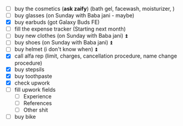 - [ ] buy the cosmetics (**ask zaify**) (bath gel, facewash, moisturizer, )
- [ ] buy glasses (on Sunday with Baba jani - maybe)
- [x] buy earbuds (got Galaxy Buds FE)
- [ ] fill the expense tracker (Starting next month)
- [ ] buy new clothes (on Sunday with Baba jani) ⏫
- [ ] buy shoes (on Sunday with Baba jani) ⏫
- [ ] buy helmet (i don't know when) ⏫
- [x] call alfa rep (limit, charges, cancellation procedure, name change procedure)
- [x] buy stepsils 
- [x] buy toothpaste
- [x] check upwork
- [ ] fill upwork fields
	- [ ] Experience
	- [ ] References
	- [ ] Other shit
- [ ] buy bike